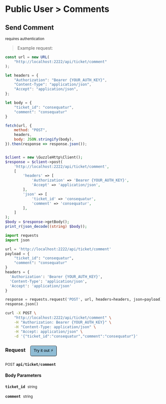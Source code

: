 # Public User > Comments


## Send Comment

<small class="badge badge-darkred">requires authentication</small>



> Example request:

```javascript
const url = new URL(
    "http://localhost:2222/api/ticket/comment"
);

let headers = {
    "Authorization": "Bearer {YOUR_AUTH_KEY}",
    "Content-Type": "application/json",
    "Accept": "application/json",
};

let body = {
    "ticket_id": "consequatur",
    "comment": "consequatur"
}

fetch(url, {
    method: "POST",
    headers,
    body: JSON.stringify(body),
}).then(response => response.json());
```

```php

$client = new \GuzzleHttp\Client();
$response = $client->post(
    'http://localhost:2222/api/ticket/comment',
    [
        'headers' => [
            'Authorization' => 'Bearer {YOUR_AUTH_KEY}',
            'Accept' => 'application/json',
        ],
        'json' => [
            'ticket_id' => 'consequatur',
            'comment' => 'consequatur',
        ],
    ]
);
$body = $response->getBody();
print_r(json_decode((string) $body));
```

```python
import requests
import json

url = 'http://localhost:2222/api/ticket/comment'
payload = {
    "ticket_id": "consequatur",
    "comment": "consequatur"
}
headers = {
  'Authorization': 'Bearer {YOUR_AUTH_KEY}',
  'Content-Type': 'application/json',
  'Accept': 'application/json'
}

response = requests.request('POST', url, headers=headers, json=payload)
response.json()
```

```bash
curl -X POST \
    "http://localhost:2222/api/ticket/comment" \
    -H "Authorization: Bearer {YOUR_AUTH_KEY}" \
    -H "Content-Type: application/json" \
    -H "Accept: application/json" \
    -d '{"ticket_id":"consequatur","comment":"consequatur"}'

```


<div id="execution-results-POSTapi-ticket-comment" hidden>
    <blockquote>Received response<span id="execution-response-status-POSTapi-ticket-comment"></span>:</blockquote>
    <pre class="json"><code id="execution-response-content-POSTapi-ticket-comment"></code></pre>
</div>
<div id="execution-error-POSTapi-ticket-comment" hidden>
    <blockquote>Request failed with error:</blockquote>
    <pre><code id="execution-error-message-POSTapi-ticket-comment"></code></pre>
</div>
<form id="form-POSTapi-ticket-comment" data-method="POST" data-path="api/ticket/comment" data-authed="1" data-hasfiles="0" data-headers='{"Authorization":"Bearer {YOUR_AUTH_KEY}","Content-Type":"application\/json","Accept":"application\/json"}' onsubmit="event.preventDefault(); executeTryOut('POSTapi-ticket-comment', this);">
<h3>
    Request&nbsp;&nbsp;&nbsp;
        <button type="button" style="background-color: #8fbcd4; padding: 5px 10px; border-radius: 5px; border-width: thin;" id="btn-tryout-POSTapi-ticket-comment" onclick="tryItOut('POSTapi-ticket-comment');">Try it out ⚡</button>
    <button type="button" style="background-color: #c97a7e; padding: 5px 10px; border-radius: 5px; border-width: thin;" id="btn-canceltryout-POSTapi-ticket-comment" onclick="cancelTryOut('POSTapi-ticket-comment');" hidden>Cancel</button>&nbsp;&nbsp;
    <button type="submit" style="background-color: #6ac174; padding: 5px 10px; border-radius: 5px; border-width: thin;" id="btn-executetryout-POSTapi-ticket-comment" hidden>Send Request 💥</button>
    </h3>
<p>
<small class="badge badge-black">POST</small>
 <b><code>api/ticket/comment</code></b>
</p>
<p>
<label id="auth-POSTapi-ticket-comment" hidden>Authorization header: <b><code>Bearer </code></b><input type="text" name="Authorization" data-prefix="Bearer " data-endpoint="POSTapi-ticket-comment" data-component="header"></label>
</p>
<h4 class="fancy-heading-panel"><b>Body Parameters</b></h4>
<p>
<b><code>ticket_id</code></b>&nbsp;&nbsp;<small>string</small>  &nbsp;
<input type="text" name="ticket_id" data-endpoint="POSTapi-ticket-comment" data-component="body" required  hidden>
<br>
</p>
<p>
<b><code>comment</code></b>&nbsp;&nbsp;<small>string</small>  &nbsp;
<input type="text" name="comment" data-endpoint="POSTapi-ticket-comment" data-component="body" required  hidden>
<br>
</p>

</form>



